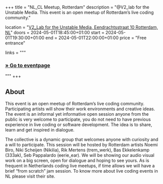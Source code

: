 +++
title       = "NL_CL Meetup, Rotterdam"
description = "@V2_lab for the Unstable Media. This event is an open meetup of Rotterdam’s live coding community."

location    = "[V2_Lab for the Unstable Media, Eendrachtsstraat 10 Rotterdam, NL](https://www.openstreetmap.org/node/6766334767)"
doors       = 2024-05-01T18:45:00+01:00
start       = 2024-05-01T19:30:00+01:00
end         = 2024-05-01T22:00:00+01:00
price       = "Free entrance"

links = """
  ### [» Go to eventpage ](https://v2.nl/events/rotterdam-live-coders-community-meetup-2)
"""
+++

## About
This event is an open meetup of Rotterdam’s live coding community. Participating artists will show their work environments and creative ideas. The event is an informal yet informative open session anyone from the public is very welcome to participate, you do not need to have previous experience in live coding or software development. The idea is to share, learn and get inspired in dialogue.

The collective is a dynamic group that welcomes anyone with curiosity and a will to participate. This session will be hosted by Rotterdam artists Noemi Biro, Niki Scheijen (Nikilia), Rik Mertens (trem_werk), Bas Ekkelenkamp (333ak), Seb Pappalardo (eerie_ear). We will be showing our audio visual work on a big screen, open for dialogue and hoping to see yours. As is frequent in Netherlands coding live meetups, if time allows we will have a brief “from scratch” jam session. To know more about live coding events in NL please visit their site.